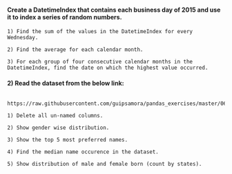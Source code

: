 #### Create a DatetimeIndex that contains each business day of 2015 and use it to index a series of random numbers.

    1) Find the sum of the values in the DatetimeIndex for every Wednesday.

    2) Find the average for each calendar month.

    3) For each group of four consecutive calendar months in the DatetimeIndex, find the date on which the highest value occurred.

#### 2) Read the dataset from the below link:

        https://raw.githubusercontent.com/guipsamora/pandas_exercises/master/06_Stats/US_Baby_Names/US_Baby_Names_right.csv

    1) Delete all un-named columns.

    2) Show gender wise distribution.

    3) Show the top 5 most preferred names.

    4) Find the median name occurence in the dataset.

    5) Show distribution of male and female born (count by states).

